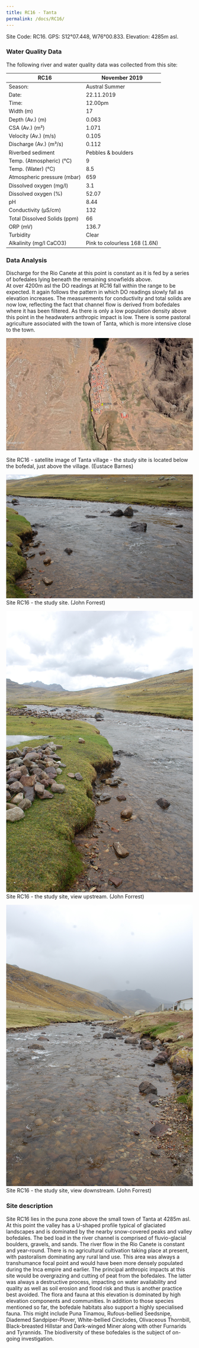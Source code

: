 ```yaml
---
title: RC16 - Tanta
permalink: /docs/RC16/
---
```


Site Code: RC16.  GPS: S12°07.448, W76°00.833. Elevation:
4285m asl.

### Water Quality Data

The following river and water quality data was collected from this site:

| RC16                         | November 2019                 | 
|------------------------------|-------------------------------|
| Season:                      | Austral Summer                |
| Date:                        | 22.11.2019                    |
| Time:                        | 12.00pm                       |
| Width (m)                    | 17                            |
| Depth (Av.) (m)              | 0.063                         |
| CSA (Av.) (m²)               | 1.071                         |
| Velocity (Av.) (m/s)         | 0.105                         |
| Discharge (Av.) (m³/s)       | 0.112                         |
| Riverbed sediment            | Pebbles & boulders           |
| Temp. (Atmospheric) (°C)     | 9                             |
| Temp. (Water) (°C)           | 8.5                           |
| Atmospheric pressure (mbar)  | 659                           |
| Dissolved oxygen (mg/l)      | 3.1                           |
| Dissolved oxygen (%)        | 52.07                         |
| pH                           | 8.44                          |
| Conductivity (µS/cm)         | 132                           |
| Total Dissolved Solids (ppm) | 66                            |
| ORP (mV)                     | 136.7                         |
| Turbidity                    | Clear                       |
| Alkalinity (mg/l CaCO3)  | Pink to colourless 168 (1.6N) |

### Data Analysis
Discharge for the Rio Canete at this point is constant as it is fed by a series of bofedales lying beneath the remaining snowfields above.     
  At over 4200m asl the DO readings at RC16 fall within the range to be expected. It again follows the pattern in which DO readings slowly fall as elevation increases. The measurements for conductivity and total solids are now low, reflecting the fact that channel flow is derived from bofedales where it has been filtered. As there is only a low population density above this point in the headwaters anthropic impact is low. There is some pastoral agriculture associated with the town of Tanta, which is more intensive close to the town.

![Site RC16 - satellite image of Tanta village - the study site is located below the bofedal, just above the village. (Eustace Barnes)](/assets/SiteDescriptions/RC16/RC16%20(Tanta).jpg)



Site RC16 - satellite image of Tanta village - the study site is located below the bofedal, just above the village. (Eustace Barnes)


![Site RC16 - the study site, view upstream. (John Forrest)](/assets/SiteDescriptions/RC16/RC16.%2022-11.19%20-%20R.Canete%20study%20site.JPG)
Site RC16 - the study site. (John Forrest)


![RC16 View upstream](/assets/SiteDescriptions/RC16/RC16.%2022-11.19%20-%20R.Canete%20view%20upstream.JPG)
Site RC16 - the study site, view upstream. (John Forrest)


![image](/assets/SiteDescriptions/RC16/RC16.%2022-11.19%20-%20R.Canete%20view%20downstream.JPG)
Site RC16 - the study site, view downstream. (John Forrest)



### Site description
Site RC16 lies in the puna zone above the small town of Tanta at 4285m asl. At this point the valley has a U-shaped profile typical of glaciated landscapes and is dominated by the nearby snow-covered peaks and valley bofedales. The bed load in the river channel is comprised of fluvio-glacial boulders, gravels, and sands. The river flow in the Rio Canete is constant and year-round. 
  There is no agricultural cultivation taking place at present, with pastoralism dominating any rural land use. This area was always a transhumance focal point and would have been more densely populated during the Inca empire and earlier. 
  The principal anthropic impacts at this site would be overgrazing and cutting of peat from the bofedales. The latter was always a destructive process, impacting on water availability and quality as well as soil erosion and flood risk and thus is another practice best avoided. 
  The flora and fauna at this elevation is dominated by high elevation components and communities. In addition to those species mentioned so far, the bofedale habitats also support a highly specialised fauna. This might include Puna Tinamou, Rufous-bellied Seedsnipe, Diademed Sandpiper-Plover, White-bellied Cinclodes, Olivaceous Thornbill, Black-breasted Hillstar and Dark-winged Miner along with other Furnarids and Tyrannids. The biodiversity of these bofedales is the subject of on-going investigation.
